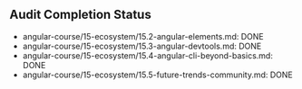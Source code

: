 ## Audit Completion Status

- angular-course/15-ecosystem/15.2-angular-elements.md: DONE
- angular-course/15-ecosystem/15.3-angular-devtools.md: DONE
- angular-course/15-ecosystem/15.4-angular-cli-beyond-basics.md: DONE
- angular-course/15-ecosystem/15.5-future-trends-community.md: DONE